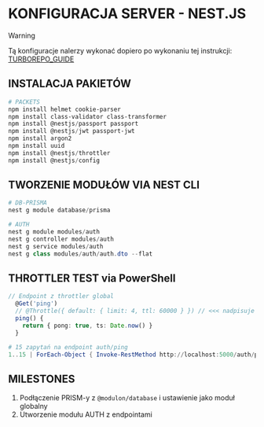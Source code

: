 # KONFIGURACJA SERVER - NEST.JS

> [!WARNING]
> Tą konfiguracje nalerzy wykonać dopiero po wykonaniu tej instrukcji: [TURBOREPO_GUIDE](./turborepo_guide.pl.md)

## INSTALACJA PAKIETÓW
```powershell
# PACKETS
npm install helmet cookie-parser
npm install class-validator class-transformer
npm install @nestjs/passport passport
npm install @nestjs/jwt passport-jwt
npm install argon2
npm install uuid
npm install @nestjs/throttler
npm install @nestjs/config
```

## TWORZENIE MODUŁÓW VIA NEST CLI
```powershell
# DB-PRISMA
nest g module database/prisma

# AUTH
nest g module modules/auth
nest g controller modules/auth
nest g service modules/auth
nest g class modules/auth/auth.dto --flat
```

## THROTTLER TEST via PowerShell
```typescript
// Endpoint z throttler global
  @Get('ping')
  // @Throttle({ default: { limit: 4, ttl: 60000 } }) // <<< nadpisuje globala
  ping() {
    return { pong: true, ts: Date.now() }
  }
```

```powershell
# 15 zapytań na endpoint auth/ping
1..15 | ForEach-Object { Invoke-RestMethod http://localhost:5000/auth/ping; "" }
```

## MILESTONES
1. Podłączenie PRISM-y z `@modulon/database` i ustawienie jako moduł globalny
2. Utworzenie modułu AUTH z endpointami